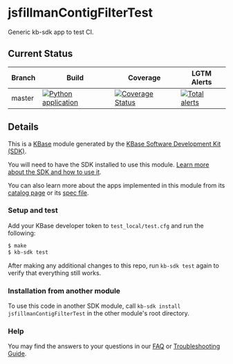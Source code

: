# jsfillmanContigFilterTest
Generic kb-sdk app to test CI.

## Current Status

| Branch  | Build                                                              | Coverage                                                                         | LGTM Alerts                                                     |
| ------- | ------------------------------------------------------------------ | -------------------------------------------------------------------------------- | --------------------------------------------------------------- |
| master  | [![Python application](https://github.com/jsfillman/jsfillmanContigFilterTest/workflows/Python%20application/badge.svg)](https://github.com/jsfillman/jsfillmanContigFilterTest/actions)  | [![Coverage Status](https://coveralls.io/repos/github/jsfillman/jsfillmanContigFilterTest/badge.svg?branch=master)](https://coveralls.io/github/jsfillman/jsfillmanContigFilterTest?branch=master)  | [![Total alerts](https://img.shields.io/lgtm/alerts/g/jsfillman/jsfillmanContigFilterTest.svg?logo=lgtm&logoWidth=18)](https://lgtm.com/projects/g/jsfillman/jsfillmanContigFilterTest/alerts/)  |

## Details
This is a [KBase](https://kbase.us) module generated by the [KBase Software Development Kit (SDK)](https://github.com/kbase/kb_sdk).

You will need to have the SDK installed to use this module. [Learn more about the SDK and how to use it](https://kbase.github.io/kb_sdk_docs/).

You can also learn more about the apps implemented in this module from its [catalog page](https://narrative.kbase.us/#catalog/modules/jsfillmanContigFilterTest) or its [spec file]($module_name.spec).

### Setup and test

Add your KBase developer token to `test_local/test.cfg` and run the following:

```bash
$ make
$ kb-sdk test
```

After making any additional changes to this repo, run `kb-sdk test` again to verify that everything still works.

### Installation from another module

To use this code in another SDK module, call `kb-sdk install jsfillmanContigFilterTest` in the other module's root directory.

### Help

You may find the answers to your questions in our [FAQ](https://kbase.github.io/kb_sdk_docs/references/questions_and_answers.html) or [Troubleshooting Guide](https://kbase.github.io/kb_sdk_docs/references/troubleshooting.html).
